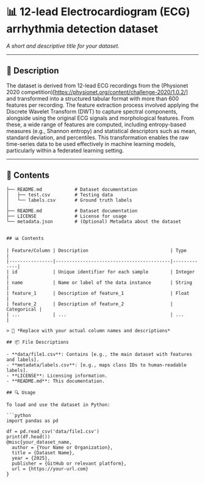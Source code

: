 # 📊 12-lead Electrocardiogram (ECG) arrhythmia detection dataset

_A short and descriptive title for your dataset._

---

## 📄 Description

The dataset is derived from 12-lead ECG recordings from the (Physionet 2020 competition)[https://physionet.org/content/challenge-2020/1.0.2/] and transformed into a structured tabular format with more than 600 features per recording. The feature extraction process involved applying the Discrete Wavelet Transform (DWT) to capture spectral components, alongside using the original ECG signals and morphological features. From these, a wide range of features are computed, including entropy-based measures (e.g., Shannon entropy) and statistical descriptors such as mean, standard deviation, and percentiles. This transformation enables the raw time-series data to be used effectively in machine learning models, particularly within a federated learning setting.

---

## 📁 Contents

```text
├── README.md            # Dataset documentation
│   ├── test.csv         # Testing data
│   └── labels.csv       # Ground truth labels
│
├── README.md            # Dataset documentation
├── LICENSE              # License for usage
└── metadata.json        # (Optional) Metadata about the dataset


## 📊 Contents

| Feature/Column | Description                              | Type        |
|----------------|------------------------------------------|-------------|
| id             | Unique identifier for each sample        | Integer     |
| name           | Name or label of the data instance       | String      |
| feature_1      | Description of feature_1                 | Float       |
| feature_2      | Description of feature_2                 | Categorical |
| ...            | ...                                      | ...         |

> 📌 *Replace with your actual column names and descriptions*

## 📦 File Descriptions

- **data/file1.csv**: Contains [e.g., the main dataset with features and labels].
- **metadata/labels.csv**: [e.g., maps class IDs to human-readable labels].
- **LICENSE**: Licensing information.
- **README.md**: This documentation.

## 🔍 Usage

To load and use the dataset in Python:

```python
import pandas as pd

df = pd.read_csv('data/file1.csv')
print(df.head())
@misc{your_dataset_name,
  author = {Your Name or Organization},
  title = {Dataset Name},
  year = {2025},
  publisher = {GitHub or relevant platform},
  url = {https://your-url.com}
}
